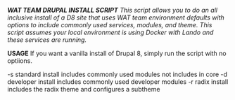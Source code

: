 ***WAT TEAM DRUPAL INSTALL SCRIPT***
*This script allows you to do an all inclusive install of a D8 site that uses WAT team environment defaults with options to include commonly used services, modules, and theme. This script assumes your local environment is using Docker with Lando and these services are running.*

**USAGE**
  If you want a vanilla install of Drupal 8, simply run the script with no optiions.

  -s    standard install includes commonly used modules not includes in core
  -d    developer install includes commonly used developer modules
  -r    radix install includes the radix theme and configures a subtheme
